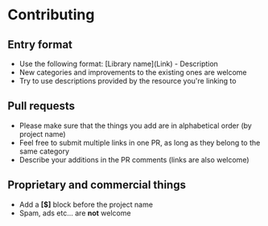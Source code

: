 # Contributing

## Entry format

* Use the following format: \[Library name\]\(Link\) - Description
* New categories and improvements to the existing ones are welcome
* Try to use descriptions provided by the resource you're linking to

## Pull requests

* Please make sure that the things you add are in alphabetical order (by project name)
* Feel free to submit multiple links in one PR, as long as they belong to the same category
* Describe your additions in the PR comments (links are also welcome)

## Proprietary and commercial things

* Add a **[$]** block before the project name
* Spam, ads etc... are **not** welcome